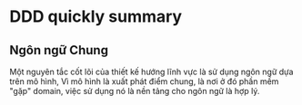 # DDD quickly summary
## Ngôn ngữ Chung
Một nguyên tắc cốt lõi của thiết kế hướng lĩnh vực là sử dụng ngôn ngữ dựa trên mô hình, Vì mô
hình là xuất phát điểm chung, là nơi ở đó phần mềm "gặp" domain, việc sử dụng nó là nền tảng
cho ngôn ngữ là hợp lý.

